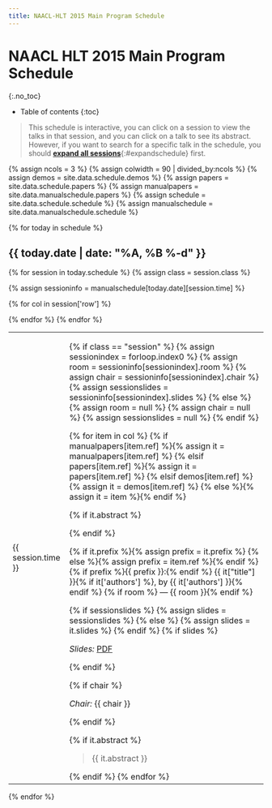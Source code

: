 ```yaml
---
title: NAACL-HLT 2015 Main Program Schedule
---
```


<style type="text/css">
.page-content {
    max-width: 100em !important;
}
</style>

# NAACL HLT 2015 Main Program Schedule
{:.no_toc}

* Table of contents
{:toc}

> This schedule is interactive, you can click on a session to view the talks in that session,
> and you can click on a talk to see its abstract.
> However, if you want to search for a specific talk in the schedule, you should
> [**expand all sessions**](#){:#expandschedule} first.

{% assign ncols = 3 %}
{% assign colwidth = 90 | divided_by:ncols %}
{% assign demos = site.data.schedule.demos %}
{% assign papers = site.data.schedule.papers %}
{% assign manualpapers = site.data.manualschedule.papers %}
{% assign schedule = site.data.schedule.schedule %}
{% assign manualschedule = site.data.manualschedule.schedule %}

{% for today in schedule %}

## {{ today.date | date: "%A, %B %-d" }}

<table class="schedule">
{% for session in today.schedule %}
{% assign class = session.class %}
<tr class="{{ class }} {{ session.parent }}">
<td class="time"><p>{{ session.time }}</p></td>

{% assign sessioninfo = manualschedule[today.date][session.time] %}

{% for col in session['row'] %}
<td {% if session['row'].size == 1 %} colspan="{{ ncols }}" {% else %} width="{{ colwidth }}%" {% endif %}>

{% if class == "session" %}
{% assign sessionindex = forloop.index0 %}
{% assign room = sessioninfo[sessionindex].room %}
{% assign chair = sessioninfo[sessionindex].chair %}
{% assign sessionslides = sessioninfo[sessionindex].slides %}
{% else %}
{% assign room = null %}
{% assign chair = null %}
{% assign sessionslides = null %}
{% endif %}

{% for item in col %}
{% if manualpapers[item.ref] %}{% assign it = manualpapers[item.ref] %}
{% elsif papers[item.ref] %}{% assign it = papers[item.ref] %}
{% elsif demos[item.ref] %}{% assign it = demos[item.ref] %}
{% else %}{% assign it = item %}{% endif %}

{% if it.abstract %}<div class="talkinfo">{% endif %}
<p>
{% if it.prefix %}{% assign prefix = it.prefix %}
{% else %}{% assign prefix = item.ref %}{% endif %}
{% if prefix %}<span class="{{class}}prefix">{{ prefix }}</span>:{% endif %}
<span class="{{class}}title">{{ it["title"] }}</span>{% if it['authors'] %}, by
<span class="{{class}}authors">{{ it['authors'] }}</span>{% endif %}
{% if room %} &mdash; {{ room }}{% endif %}
</p>

{% if sessionslides %}
{% assign slides = sessionslides %}
{% else %}
{% assign slides = it.slides %}
{% endif %}
{% if slides %}<p><em>Slides:</em> <a href="slides/{{ slides }}">PDF</a></p>{% endif %}

{% if chair %}<p><em>Chair:</em> {{ chair }}</p>{% endif %}

{% if it.abstract %}
<blockquote class="talkabstract">{{ it.abstract }}</blockquote>
</div>
{% endif %}
{% endfor %}
</td>
{% endfor %}

</tr>
{% endfor %}
</table>

{% endfor %}
